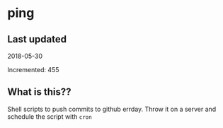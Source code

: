 # ping

## Last updated
2018-05-30

Incremented: 455

## What is this??
Shell scripts to push commits to github errday. Throw it on a server and schedule the script with `cron`
